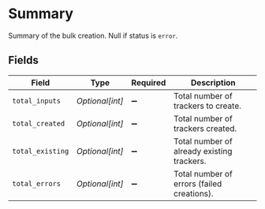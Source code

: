 # Summary

Summary of the bulk creation. Null if status is `error`.


## Fields

| Field                                      | Type                                       | Required                                   | Description                                |
| ------------------------------------------ | ------------------------------------------ | ------------------------------------------ | ------------------------------------------ |
| `total_inputs`                             | *Optional[int]*                            | :heavy_minus_sign:                         | Total number of trackers to create.        |
| `total_created`                            | *Optional[int]*                            | :heavy_minus_sign:                         | Total number of trackers created.          |
| `total_existing`                           | *Optional[int]*                            | :heavy_minus_sign:                         | Total number of already existing trackers. |
| `total_errors`                             | *Optional[int]*                            | :heavy_minus_sign:                         | Total number of errors (failed creations). |
